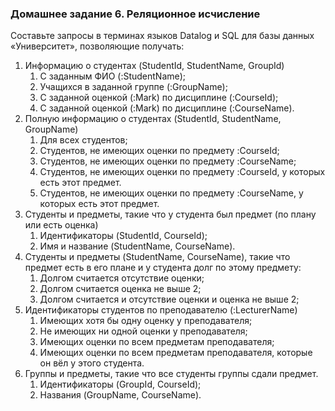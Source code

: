 ### Домашнее задание 6. Реляционное исчисление

Составьте запросы в терминах языков Datalog и SQL для базы данных «Университет», позволяющие получать:

1. Информацию о студентах (StudentId, StudentName, GroupId)
    1. С заданным ФИО (:StudentName);
    2. Учащихся в заданной группе (:GroupName);
    3. C заданной оценкой (:Mark) по дисциплине (:CourseId);
    4. C заданной оценкой (:Mark) по дисциплине (:CourseName).
2. Полную информацию о студентах (StudentId, StudentName, GroupName)
    1. Для всех студентов;
    2. Студентов, не имеющих оценки по предмету :CourseId;
    3. Студентов, не имеющих оценки по предмету :CourseName;
    4. Студентов, не имеющих оценки по предмету :CourseId, у которых есть этот предмет.
    5. Студентов, не имеющих оценки по предмету :CourseName, у которых есть этот предмет.
3. Студенты и предметы, такие что у студента был предмет (по плану или есть оценка)
    1. Идентификаторы (StudentId, CourseId);
    2. Имя и название (StudentName, CourseName).
4. Студенты и предметы (StudentName, CourseName), такие что предмет есть в его плане и у студента долг по этому
   предмету:
    1. Долгом считается отсутствие оценки;
    2. Долгом считается оценка не выше 2;
    3. Долгом считается и отсутствие оценки и оценка не выше 2;
5. Идентификаторы студентов по преподавателю (:LecturerName)
    1. Имеющих хотя бы одну оценку у преподавателя;
    2. Не имеющих ни одной оценки у преподавателя;
    3. Имеющих оценки по всем предметам преподавателя;
    4. Имеющих оценки по всем предметам преподавателя, которые он вёл у этого студента.
6. Группы и предметы, такие что все студенты группы сдали предмет.
    1. Идентификаторы (GroupId, CourseId);
    2. Названия (GroupName, CourseName).
